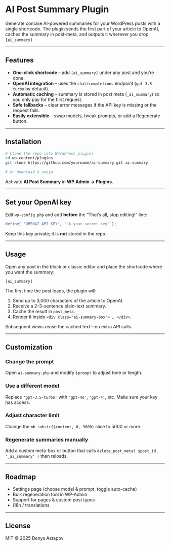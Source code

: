 # AI Post Summary Plugin

Generate concise AI-powered summaries for your WordPress posts with a single shortcode. The plugin sends the first part of your article to OpenAI, caches the summary in post-meta, and outputs it wherever you drop `[ai_summary]`.

---

## Features

* **One-click shortcode** – add `[ai_summary]` under any post and you’re done.
* **OpenAI integration** – uses the `chat/completions` endpoint (`gpt-3.5-turbo` by default).
* **Automatic caching** – summary is stored in post meta (`_ai_summary`) so you only pay for the first request.
* **Safe fallbacks** – clear error messages if the API key is missing or the request fails.
* **Easily extensible** – swap models, tweak prompts, or add a Regenerate button.

---

## Installation

```bash
# Clone the repo into WordPress plugins
cd wp-content/plugins
git clone https://github.com/yourname/ai-summary.git ai-summary

# or download & unzip
```

Activate **AI Post Summary** in **WP Admin → Plugins**.

---

## Set your OpenAI key

Edit `wp-config.php` and add **before** the “That’s all, stop editing!” line:

```php
define( 'OPENAI_API_KEY', 'sk-your-secret-key' );
```

Keep this key private; it is **not** stored in the repo.

---

## Usage

Open any post in the block or classic editor and place the shortcode where you want the summary:

```text
[ai_summary]
```

The first time the post loads, the plugin will:

1. Send up to 3,000 characters of the article to OpenAI.
2. Receive a 2–3-sentence plain-text summary.
3. Cache the result in `post_meta`.
4. Render it inside `<div class="ai-summary-box"> … </div>`.

Subsequent views reuse the cached text—no extra API calls.

---

## Customization

### Change the prompt

Open `ai-summary.php` and modify `$prompt` to adjust tone or length.

### Use a different model

Replace `'gpt-3.5-turbo'` with `'gpt-4o'`, `'gpt-4'`, etc. Make sure your key has access.

### Adjust character limit

Change the `mb_substr($content, 0, 3000)` slice to 5000 or more.

### Regenerate summaries manually

Add a custom meta-box or button that calls `delete_post_meta( $post_id, '_ai_summary' )` then reloads.

---

## Roadmap

* Settings page (choose model & prompt, toggle auto-cache)
* Bulk regeneration tool in WP-Admin
* Support for pages & custom post types
* i18n / translations

---

## License

MIT © 2025 Denys Astapov
